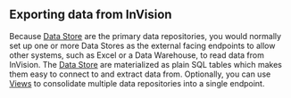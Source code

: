 
## Exporting data from InVision

Because [Data Store](../datastores.md) are the primary data repositories, you would normally set up one or more Data Stores as the external facing endpoints to allow other systems, such as Excel or a Data Warehouse, to read data from InVision. The [Data Store](../datastores.md) are materialized as plain SQL tables which makes them easy to connect to and extract data from. Optionally, you can use [Views](../views.md) to consolidate multiple data repositories into a single endpoint.
